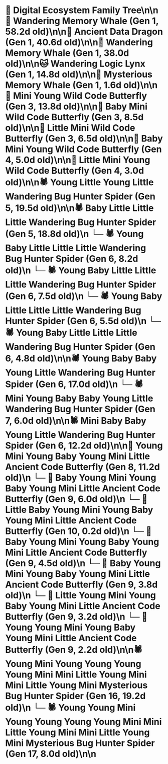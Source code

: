 # 🌳 Digital Ecosystem Family Tree\n\n🐋 Wandering Memory Whale (Gen 1, 58.2d old)\n\n🐉 Ancient Data Dragon (Gen 1, 40.6d old)\n\n🐋 Wandering Memory Whale (Gen 1, 38.0d old)\n\n🐱 Wandering Logic Lynx (Gen 1, 14.8d old)\n\n🐋 Mysterious Memory Whale (Gen 1, 1.6d old)\n\n🦋 Mini Young Wild Code Butterfly (Gen 3, 13.8d old)\n\n🦋 Baby Mini Wild Code Butterfly (Gen 3, 8.5d old)\n\n🦋 Little Mini Wild Code Butterfly (Gen 3, 6.5d old)\n\n🦋 Baby Mini Young Wild Code Butterfly (Gen 4, 5.0d old)\n\n🦋 Little Mini Young Wild Code Butterfly (Gen 4, 3.0d old)\n\n🕷️ Young Little Young Little Wandering Bug Hunter Spider (Gen 5, 19.5d old)\n\n🕷️ Baby Little Little Little Wandering Bug Hunter Spider (Gen 5, 18.8d old)\n  └─ 🕷️ Young Baby Little Little Little Wandering Bug Hunter Spider (Gen 6, 8.2d old)\n  └─ 🕷️ Young Baby Little Little Little Wandering Bug Hunter Spider (Gen 6, 7.5d old)\n  └─ 🕷️ Young Baby Little Little Little Wandering Bug Hunter Spider (Gen 6, 5.5d old)\n  └─ 🕷️ Young Baby Little Little Little Wandering Bug Hunter Spider (Gen 6, 4.8d old)\n\n🕷️ Young Baby Baby Young Little Wandering Bug Hunter Spider (Gen 6, 17.0d old)\n  └─ 🕷️ Mini Young Baby Baby Young Little Wandering Bug Hunter Spider (Gen 7, 6.0d old)\n\n🕷️ Mini Baby Baby Young Little Wandering Bug Hunter Spider (Gen 6, 12.2d old)\n\n🦋 Young Mini Young Baby Young Mini Little Ancient Code Butterfly (Gen 8, 11.2d old)\n  └─ 🦋 Baby Young Mini Young Baby Young Mini Little Ancient Code Butterfly (Gen 9, 6.0d old)\n    └─ 🦋 Little Baby Young Mini Young Baby Young Mini Little Ancient Code Butterfly (Gen 10, 0.2d old)\n  └─ 🦋 Baby Young Mini Young Baby Young Mini Little Ancient Code Butterfly (Gen 9, 4.5d old)\n  └─ 🦋 Baby Young Mini Young Baby Young Mini Little Ancient Code Butterfly (Gen 9, 3.8d old)\n  └─ 🦋 Little Young Mini Young Baby Young Mini Little Ancient Code Butterfly (Gen 9, 3.2d old)\n  └─ 🦋 Young Young Mini Young Baby Young Mini Little Ancient Code Butterfly (Gen 9, 2.2d old)\n\n🕷️ Young Mini Young Young Young Young Mini Mini Little Young Mini Mini Little Young Mini Mysterious Bug Hunter Spider (Gen 16, 19.2d old)\n  └─ 🕷️ Young Young Mini Young Young Young Young Mini Mini Little Young Mini Mini Little Young Mini Mysterious Bug Hunter Spider (Gen 17, 8.0d old)\n\n
